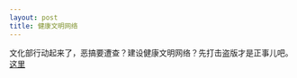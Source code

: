 ```yaml
---
layout: post
title: 健康文明网络
---
```


<p>文化部行动起来了，恶搞要遭查？建设健康文明网络？先打击盗版才是正事儿吧。<br />
<a href="http://www.francaisblog.com.cn/node/413">这里</a></p>
